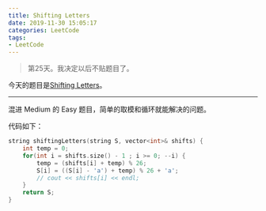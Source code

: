 ```yaml
---
title: Shifting Letters
date: 2019-11-30 15:05:17
categories: LeetCode
tags:
- LeetCode
---
```



> 第25天。我决定以后不贴题目了。

今天的题目是[Shifting Letters](https://leetcode.com/problems/shifting-letters/)。


---


混进 Medium 的 Easy 题目，简单的取模和循环就能解决的问题。

代码如下：


```c++
string shiftingLetters(string S, vector<int>& shifts) {
    int temp = 0;
    for(int i = shifts.size() - 1 ; i >= 0; --i) {
        temp = (shifts[i] + temp) % 26;
        S[i] = ((S[i] - 'a') + temp) % 26 + 'a';
        // cout << shifts[i] << endl;
    }
    return S;
}
```
